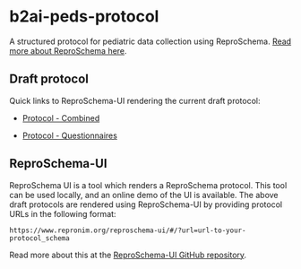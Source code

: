 # b2ai-peds-protocol

A structured protocol for pediatric data collection using ReproSchema. [Read more about ReproSchema here](https://www.repronim.org/reproschema/).

## Draft protocol

Quick links to ReproSchema-UI rendering the current draft protocol:

* [Protocol - Combined](https://www.repronim.org/reproschema-ui/#/activities/0?url=https://raw.githubusercontent.com/kind-lab/b2ai-peds-protocol/2.2.0/peds-protocol-combined/peds-protocol/peds-protocol.json)

* [Protocol - Questionnaires](https://www.repronim.org/reproschema-ui/#/activities/0?url=https://raw.githubusercontent.com/kind-lab/b2ai-peds-protocol/2.2.0/peds-protocol-questionnaires/peds-protocol/peds-protocol.json)




## ReproSchema-UI

ReproSchema UI is a tool which renders a ReproSchema protocol. This tool can be used locally, and an online demo of the UI is available. The above draft protocols are rendered using ReproSchema-UI by providing protocol URLs in the following format:

`https://www.repronim.org/reproschema-ui/#/?url=url-to-your-protocol_schema`

Read more about this at the [ReproSchema-UI GitHub repository](https://github.com/ReproNim/reproschema-ui).
